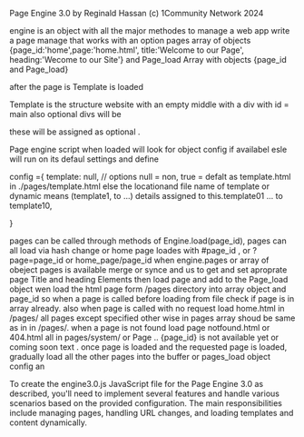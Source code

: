 Page Engine 3.0 by Reginald Hassan (c) 1Community Network 2024

engine is an object with all the major methodes to manage a web app
write a page manage that works with an option pages array of objects {page_id:'home',page:'home.html', title:'Welcome to our Page', heading:'Wecome to our Site'} and Page_load Array with objects {page_id and Page_load}

after the page is Template is loaded

Template is the structure website with an empty middle with a div with id = main also optional divs will be <nav bar and footer> these will be assigned as optional .

Page engine script when loaded will look for object config if availabel esle will run on its defaul settings and define

config ={
template: null, // options null = non, true = defalt as template.html in ./pages/template.html else the locationand file name of template or dynamic means (template1, to ...) details assigned to this.template01 ... to template10,

}

pages can be called through methods of Engine.load(page_id),
pages can all load via hash change or home page loades with #page_id , or ?page=page_id or home_page/page_id
when engine.pages or array of obeject pages is available merge or synce and us to get and set aproprate page Title and heading Elements then load page and add to the Page_load object wen load the html page form /pages directory into array object and page_id so when a page is called before loading from file check if page is in array already. also when page is called with no request load home.html in /pages/ all pages except specified other wise in pages array shoud be same as in in /pages/. when a page is not found load page notfound.html or 404.html all in pages/system/ or Page .. {page_id} is not available yet or coming soon text . once page is loaded and the requested page is loaded, gradually load all the other pages into the buffer or pages_load object
config an

To create the engine3.0.js JavaScript file for the Page Engine 3.0 as described, you'll need to implement several features and handle various scenarios based on the provided configuration. The main responsibilities include managing pages, handling URL changes, and loading templates and content dynamically.
